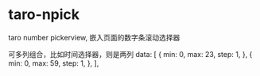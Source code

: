 # taro-npick
taro number pickerview, 嵌入页面的数字条滚动选择器

<Prev>
可多列组合，比如时间选择器，则是两列
    data: [
      {
        min: 0,
        max: 23,
        step: 1,
      },
      {
        min: 0,
        max: 59,
        step: 1,
      },
    ],
</Prev>
